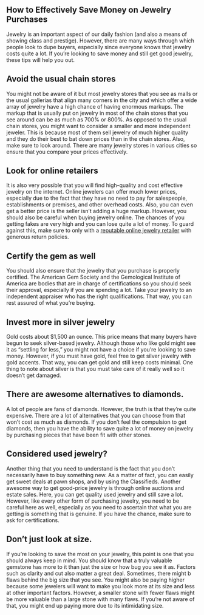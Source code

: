 ## How to Effectively Save Money on Jewelry Purchases
Jewelry is an important aspect of our daily fashion (and also a means of showing class and prestige). However, there are many ways through which people look to dupe buyers, especially since everyone knows that jewelry costs quite a lot. If you’re looking to save money and still get good jewelry, these tips will help you out.

## Avoid the usual chain stores

You might not be aware of it but most jewelry stores that you see as malls or the usual gallerias that align many corners in the city and which offer a wide array of jewelry have a high chance of having enormous markups. The markup that is usually put on jewelry in most of the chain stores that you see around can be as much as 700% or 800%.
As opposed to the usual chain stores, you might want to consider a smaller and more independent jeweler. This is because most of them sell jewelry of much higher quality and they do their best to bat down prices than in the chain stores.
Also, make sure to look around. There are many jewelry stores in various cities so ensure that you compare your prices effectively. 

## Look for online retailers

It is also very possible that you will find high-quality and cost effective jewelry on the internet. Online jewelers can offer much lower prices, especially due to the fact that they have no need to pay for salespeople, establishments or premises, and other overhead costs. Also, you can even get a better price is the seller isn’t adding a huge markup.
However, you should also be careful when buying jewelry online. The chances of you getting fakes are very high and you can lose quite a lot of money. To guard against this, make sure to only with a [reputable online jewelry retailer](https://www.midwestjewellery.com/) with generous return policies.

## Certify the gem as well

You should also ensure that the jewelry that you purchase is properly certified. The American Gem Society and the Gemological Institute of America are bodies that are in charge of certifications so you should seek their approval, especially if you are spending a lot. Take your jewelry to an independent appraiser who has the right qualifications. That way, you can rest assured of what you’re buying.

## Invest more in silver jewelry

Gold costs about $1,500 an ounce. This price means that many buyers have begun to seek silver-based jewelry. Although those who like gold might see it as “settling for less,” you might not have a choice if you’re looking to save money. However, if you must have gold, feel free to get silver jewelry with gold accents. That way, you can get gold and still keep costs minimal. 
One thing to note about silver is that you must take care of it really well so it doesn’t get damaged. 

## There are awesome alternatives to diamonds.

A lot of people are fans of diamonds. However, the truth is that they’re quite expensive. There are a lot of alternatives that you can choose from that won’t cost as much as diamonds. If you don’t feel the compulsion to get diamonds, then you have the ability to save quite a lot of money on jewelry by purchasing pieces that have been fit with other stones.

## Considered used jewelry?

Another thing that you need to understand is the fact that you don’t necessarily have to buy something new. As a matter of fact, you can easily get sweet deals at pawn shops, and by using the Classifieds. Another awesome way to get good-price jewelry is through online auctions and estate sales. Here, you can get quality used jewelry and still save a lot.
However, like every other form of purchasing jewelry, you need to be careful here as well, especially as you need to ascertain that what you are getting is something that is genuine. If you have the chance, make sure to ask for certifications.

## Don’t just look at size.

If you’re looking to save the most on your jewelry, this point is one that you should always keep in mind. You should know that a truly valuable gemstone has more to it than just the size or how bug you see it as. Factors such as clarity and cut also matter a great deal. Sometimes, there might b flaws behind the big size that you see. You might also be paying higher because some jewelers will want to make you look more at its size and less at other important factors. However, a smaller stone with fewer flaws might be more valuable than a large stone with many flaws. If you’re not aware of that, you might end up paying more due to its intimidating size.
